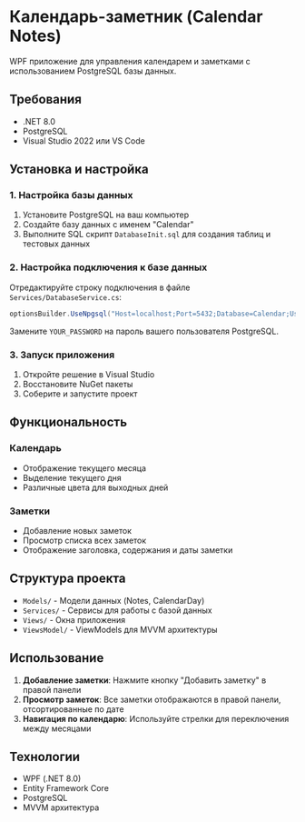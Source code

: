 # Календарь-заметник (Calendar Notes)

WPF приложение для управления календарем и заметками с использованием PostgreSQL базы данных.

## Требования

- .NET 8.0
- PostgreSQL
- Visual Studio 2022 или VS Code

## Установка и настройка

### 1. Настройка базы данных

1. Установите PostgreSQL на ваш компьютер
2. Создайте базу данных с именем "Calendar"
3. Выполните SQL скрипт `DatabaseInit.sql` для создания таблиц и тестовых данных

### 2. Настройка подключения к базе данных

Отредактируйте строку подключения в файле `Services/DatabaseService.cs`:

```csharp
optionsBuilder.UseNpgsql("Host=localhost;Port=5432;Database=Calendar;Username=postgres;Password=YOUR_PASSWORD;");
```

Замените `YOUR_PASSWORD` на пароль вашего пользователя PostgreSQL.

### 3. Запуск приложения

1. Откройте решение в Visual Studio
2. Восстановите NuGet пакеты
3. Соберите и запустите проект

## Функциональность

### Календарь
- Отображение текущего месяца
- Выделение текущего дня
- Различные цвета для выходных дней

### Заметки
- Добавление новых заметок
- Просмотр списка всех заметок
- Отображение заголовка, содержания и даты заметки

## Структура проекта

- `Models/` - Модели данных (Notes, CalendarDay)
- `Services/` - Сервисы для работы с базой данных
- `Views/` - Окна приложения
- `ViewsModel/` - ViewModels для MVVM архитектуры

## Использование

1. **Добавление заметки**: Нажмите кнопку "Добавить заметку" в правой панели
2. **Просмотр заметок**: Все заметки отображаются в правой панели, отсортированные по дате
3. **Навигация по календарю**: Используйте стрелки для переключения между месяцами

## Технологии

- WPF (.NET 8.0)
- Entity Framework Core
- PostgreSQL
- MVVM архитектура 